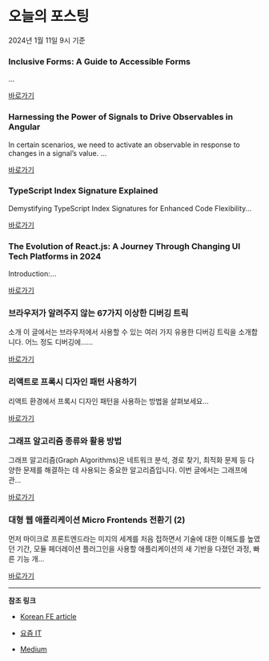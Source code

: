 # 오늘의 포스팅 
2024년 1월 11일 9시 기준 

### Inclusive Forms: A Guide to Accessible Forms 

 ... 

 [바로가기](https://medium.com/@davidovrelid/inclusive-forms-a-guide-to-accessible-forms-e7e6ae648b38?responsesOpen=true&sortBy=REVERSE_CHRON&source=topic_portal_recommended_stories---------0-84----------react----------ddc7fd22_7ddd_4abc_a60b_3b8a9284b601-------) 

### Harnessing the Power of Signals to Drive Observables in Angular 

 In certain scenarios, we need to activate an observable in response to changes in a signal’s value. ... 

 [바로가기](https://medium.com/netanelbasal/harnessing-the-power-of-signals-to-drive-observables-in-angular-f862b8154f7a?responsesOpen=true&sortBy=REVERSE_CHRON&source=topic_portal_recommended_stories---------0-84----------javascript----------c86c6b33_2ddf_4a0e_9a9c_4dc580ce5352-------) 

### TypeScript Index Signature Explained 

 Demystifying TypeScript Index Signatures for Enhanced Code Flexibility... 

 [바로가기](https://medium.com/gitconnected/typescript-index-signature-explained-b040a78a0467?responsesOpen=true&sortBy=REVERSE_CHRON&source=topic_portal_recommended_stories---------0-84----------typescript----------9a67e4be_b00e_4a80_9d76_c845ebef3e9b-------) 

### The Evolution of React.js: A Journey Through Changing UI Tech Platforms in 2024 

 Introduction:... 

 [바로가기](https://medium.com/@swatantramishra1/the-evolution-of-react-js-a-journey-through-changing-ui-tech-platforms-in-2024-4824ad19bf11?responsesOpen=true&sortBy=REVERSE_CHRON&source=topic_portal_recommended_stories---------0-84----------frontend----------e04a6779_70ea_445a_b211_97fbd7aa45ff-------) 

### 브라우저가 알려주지 않는 67가지 이상한 디버깅 트릭 

 소개 이 글에서는 브라우저에서 사용할 수 있는 여러 가지 유용한 디버깅 트릭을 소개합니다. 어느 정도 디버깅에…... 

 [바로가기](https://kofearticle.substack.com/p/67) 

###  리액트로 프록시 디자인 패턴 사용하기 

 리액트 환경에서 프록시 디자인 패턴을 사용하는 방법을 살펴보세요... 

 [바로가기](https://kofearticle.substack.com/p/korean-fe-article-3e2) 

### 그래프 알고리즘 종류와 활용 방법 

 그래프 알고리즘(Graph Algorithms)은 네트워크 분석, 경로 찾기, 최적화 문제 등 다양한 문제를 해결하는 데 사용되는 중요한 알고리즘입니다. 이번 글에서는 그래프에 관... 

 [바로가기](https://yozm.wishket.com/magazine/detail/2411/) 

### 대형 웹 애플리케이션 Micro Frontends 전환기 (2) 

 먼저 마이크로 프론트엔드라는 미지의 세계를 처음 접하면서 기술에 대한 이해도를 높였던 기간, 모듈 페더레이션 플러그인을 사용할 애플리케이션의 새 기반을 다졌던 과정, 빠른 기능 개... 

 [바로가기](https://yozm.wishket.com/magazine/detail/2409/) 

---

**참조 링크**

- [Korean FE article](https://kofearticle.substack.com) 

- [요즘 IT](https://yozm.wishket.com/magazine) 

- [Medium](https://medium.com) 

